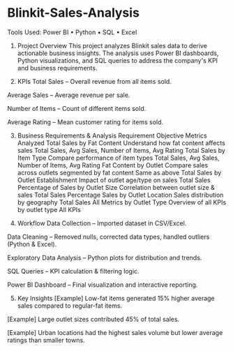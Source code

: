 # Blinkit-Sales-Analysis
Tools Used: Power BI • Python • SQL • Excel

1. Project Overview
This project analyzes Blinkit sales data to derive actionable business insights.
The analysis uses Power BI dashboards, Python visualizations, and SQL queries to address the company's KPI and business requirements.

2. KPIs
Total Sales – Overall revenue from all items sold.

Average Sales – Average revenue per sale.

Number of Items – Count of different items sold.

Average Rating – Mean customer rating for items sold.

3. Business Requirements & Analysis
Requirement	Objective	Metrics Analyzed
Total Sales by Fat Content	Understand how fat content affects sales	Total Sales, Avg Sales, Number of Items, Avg Rating
Total Sales by Item Type	Compare performance of item types	Total Sales, Avg Sales, Number of Items, Avg Rating
Fat Content by Outlet	Compare sales across outlets segmented by fat content	Same as above
Total Sales by Outlet Establishment	Impact of outlet age/type on sales	Total Sales
Percentage of Sales by Outlet Size	Correlation between outlet size & sales	Total Sales Percentage
Sales by Outlet Location	Sales distribution by geography	Total Sales
All Metrics by Outlet Type	Overview of all KPIs by outlet type	All KPIs

4. Workflow
Data Collection – Imported dataset in CSV/Excel.

Data Cleaning – Removed nulls, corrected data types, handled outliers (Python & Excel).

Exploratory Data Analysis – Python plots for distribution and trends.

SQL Queries – KPI calculation & filtering logic.

Power BI Dashboard – Final visualization and interactive reporting.

5. Key Insights
[Example] Low-fat items generated 15% higher average sales compared to regular-fat items.

[Example] Large outlet sizes contributed 45% of total sales.

[Example] Urban locations had the highest sales volume but lower average ratings than smaller towns.
